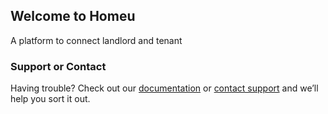 ## Welcome to Homeu

A platform to connect landlord and tenant


### Support or Contact

Having trouble? Check out our [documentation](https://help.github.com/categories/github-pages-basics/) or [contact support](mailto:homeuapp@gmail.com) and we’ll help you sort it out.